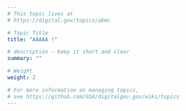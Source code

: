 ```yaml
---
# This topic lives at
# https://digital.gov/topics/abmc

# Topic Title
title: "AAAAA !"

# description — keep it short and clear
summary: ""

# Weight
weight: 2

# For more information on managing topics,
# see https://github.com/GSA/digitalgov.gov/wiki/topics
---
```

